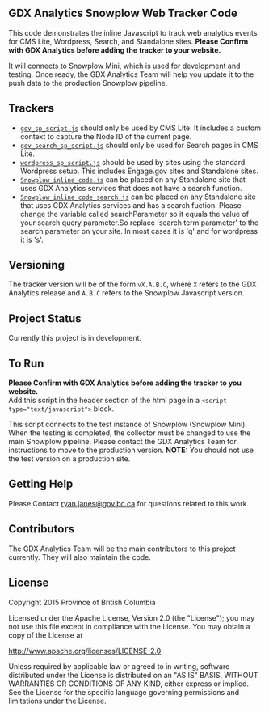 ## GDX Analytics Snowplow Web Tracker Code

This code demonstrates the inline Javascript to track web analytics events for CMS Lite, Wordpress, Search, and Standalone sites. **Please Confirm with GDX Analytics before adding the tracker to your website.** 

It will connects to Snowplow Mini, which is used for development and testing. Once ready, the GDX Analytics Team will help you update it to the push data to the production Snowplow pipeline. 

## Trackers
* [`gov_sp_script.js`](./gov_sp_script.js) should only be used by CMS Lite. It includes a custom context to capture the Node ID of the current page. 
* [`gov_search_sp_script.js`](./gov_search_sp_script.js) should only be used for Search pages in CMS Lite.
* [`wordpress_sp_script.js`](./wordpress_sp_script.js) should be used by sites using the standard Wordpress setup. This includes Engage.gov sites and Standalone sites. 
* [`Snowplow_inline_code.js`](./Snowplow_inline_code.js) can be placed on any Standalone site that uses GDX Analytics services that does not have a search function.
* [`Snowplow_inline_code_search.js`](./Snowplow_inline_code_search.js) can be placed on any Standalone site that uses GDX Analytics services and has a search fuction. Please change the variable called searchParameter so it equals the value of your search query parameter.So replace 'search term parameter' to the search parameter on your site. In most cases it is 'q' and for wordpress it is 's'.

## Versioning
The tracker version will be of the form `vX.A.B.C`, where `X` refers to the GDX Analytics release and `A.B.C` refers to the Snowplow Javascript version.

## Project Status

Currently this project is in development.

## To Run
**Please Confirm with GDX Analytics before adding the tracker to you website.**   
Add this script in the header section of the html page in a `<script type="text/javascript">` block. 

This script connects to the test instance of Snowplow (Snowplow Mini). When the testing is completed, the collector must be changed to use the main Snowplow pipeline. Please contact the GDX Analytics Team for instructions to move to the production version. **NOTE:** You should not use the test version on a production site. 

## Getting Help

Please Contact ryan.janes@gov.bc.ca for questions related to this work. 

## Contributors

The GDX Analytics Team will be the main contributors to this project currently. They will also maintain the code. 

## License

Copyright 2015 Province of British Columbia

Licensed under the Apache License, Version 2.0 (the "License");
you may not use this file except in compliance with the License.
You may obtain a copy of the License at

   http://www.apache.org/licenses/LICENSE-2.0

Unless required by applicable law or agreed to in writing, software
distributed under the License is distributed on an "AS IS" BASIS,
WITHOUT WARRANTIES OR CONDITIONS OF ANY KIND, either express or implied.
See the License for the specific language governing permissions and limitations under the License.

